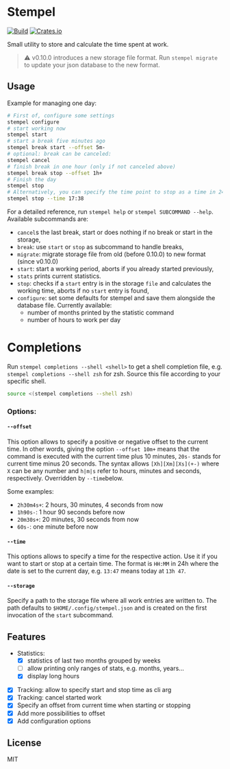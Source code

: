 # Stempel

[![Build](https://img.shields.io/github/actions/workflow/status/KuabeM/stempel/build_master.yml)](https://github.com/KuabeM/stempel/actions?query=workflow%3Abuild-master)
[![Crates.io](https://img.shields.io/crates/v/stempel.svg)](https://crates.io/crates/stempel)

Small utility to store and calculate the time spent at work.

> :warning: v0.10.0 introduces a new storage file format. Run `stempel migrate`
> to update your json database to the new format.

## Usage

Example for managing one day:

```bash
# First of, configure some settings
stempel configure
# start working now
stempel start
# start a break five minutes ago
stempel break start --offset 5m-
# optional: break can be canceled:
stempel cancel
# finish break in one hour (only if not canceled above)
stempel break stop --offset 1h+
# Finish the day
stempel stop
# Alternatively, you can specify the time point to stop as a time in 24h format
stempel stop --time 17:38
```

For a detailed reference, run `stempel help` or `stempel SUBCOMMAND --help`.
Available subcommands are:

  - `cancel`s the last break, start or does nothing if no break or start in the
    storage,
  - `break`: use `start` or `stop` as subcommand to handle breaks,
  - `migrate`: migrate storage file from old (before 0.10.0) to new format
    (since v0.10.0)
  - `start`: start a working period, aborts if you already started previously,
  - `stats` prints current statistics.
  - `stop`: checks if a `start` entry is in the storage `file` and calculates
    the working time, aborts if no `start` entry is found,
  - `configure`: set some defaults for stempel and save them alongside the
    database file. Currently available:
    * number of months printed by the statistic command
    * number of hours to work per day

# Completions

Run `stempel completions --shell <shell>` to get a shell completion file, e.g. `stempel completions
--shell zsh` for zsh. Source this file according to your specific shell.

```zsh
source <(stempel completions --shell zsh)
```

### Options:

#### `--offset`

This option allows to specify a positive or negative offset to the current time.
In other words, giving the option `--offset 10m+` means that the command is
executed with the current time plus 10 minutes, `20s-` stands for current time
minus 20 seconds. The syntax allows `[Xh][Xm][Xs](+-)` where `X` can be any
number and `h|m|s` refer to hours, minutes and seconds, respectively. Overridden
by `--time`below.

Some examples:

  - `2h30m4s+`: 2 hours, 30 minutes, 4 seconds from now
  - `1h90s-`: 1 hour 90 seconds before now
  - `20m30s+`: 20 minutes, 30 seconds from now
  - `60s-`: one minute before now

#### `--time`

This options allows to specify a time for the respective action. Use it if you
want to start or stop at a certain time. The format is `HH:MM` in 24h where the
date is set to the current day, e.g. `13:47` means today at `13h 47`.

#### `--storage`

Specify a path to the storage file where all work entries are written to. The
path defaults to `$HOME/.config/stempel.json` and is created on the first
invocation of the `start` subcommand.

## Features

  - Statistics:
    * [x] statistics of last two months grouped by weeks
    * [ ] allow printing only ranges of stats, e.g. months, years...
    * [x] display long hours
  - [x] Tracking: allow to specify start and stop time as cli arg
  - [x] Tracking: cancel started work
  - [x] Specify an offset from current time when starting or stopping
  - [x] Add more possibilities to offset
  - [x] Add configuration options

## License

MIT
